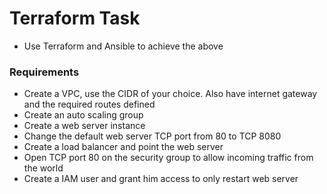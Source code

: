 # Terraform Task

- Use Terraform and Ansible to achieve the above

### Requirements

- Create a VPC, use the CIDR of your choice. Also have internet gateway and the required routes
  defined
- Create an auto scaling group
- Create a web server instance
- Change the default web server TCP port from 80 to TCP 8080
- Create a load balancer and point the web server
- Open TCP port 80 on the security group to allow incoming traffic from the world
- Create a IAM user and grant him access to only restart web server
